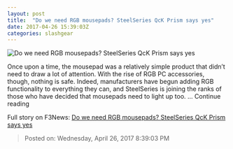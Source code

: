 ```yaml
---
layout: post
title:  "Do we need RGB mousepads? SteelSeries QcK Prism says yes"
date: 2017-04-26 15:39:03Z
categories: slashgear
---
```


![Do we need RGB mousepads? SteelSeries QcK Prism says yes](https://c.slashgear.com/wp-content/uploads/2017/04/qck-prism.png%20933w,%20https://c.slashgear.com/wp-content/uploads/2017/04/qck-prism-447x383.png%20447w,%20https://c.slashgear.com/wp-content/uploads/2017/04/qck-prism-768x659.png%20768w,%20https://c.slashgear.com/wp-content/uploads/2017/04/qck-prism-840x720.png%20840w)

Once upon a time, the mousepad was a relatively simple product that didn’t need to draw a lot of attention. With the rise of RGB PC accessories, though, nothing is safe. Indeed, manufacturers have begun adding RGB functionality to everything they can, and SteelSeries is joining the ranks of those who have decided that mousepads need to light up too. … Continue reading


Full story on F3News: [Do we need RGB mousepads? SteelSeries QcK Prism says yes](http://www.f3nws.com/n/tUDxzE)

> Posted on: Wednesday, April 26, 2017 8:39:03 PM
